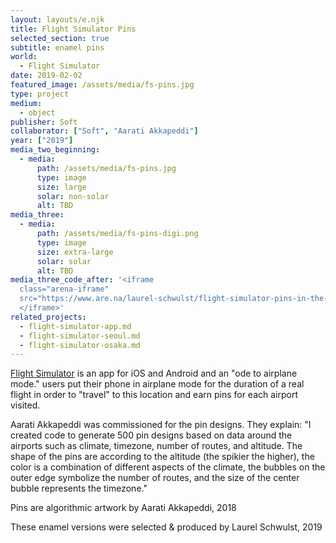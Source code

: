 ```yaml
---
layout: layouts/e.njk
title: Flight Simulator Pins
selected_section: true
subtitle: enamel pins
world:
  - Flight Simulator
date: 2019-02-02
featured_image: /assets/media/fs-pins.jpg
type: project
medium:
  - object
publisher: Soft
collaborator: ["Soft", "Aarati Akkapeddi"]
year: ["2019"]
media_two_beginning:
  - media:
      path: /assets/media/fs-pins.jpg
      type: image
      size: large
      solar: non-solar
      alt: TBD
media_three:
  - media:
      path: /assets/media/fs-pins-digi.png
      type: image
      size: extra-large
      solar: solar
      alt: TBD
media_three_code_after: '<iframe
  class="arena-iframe"
  src="https://www.are.na/laurel-schwulst/flight-simulator-pins-in-the-wild/embed">
  </iframe>'
related_projects:
  - flight-simulator-app.md
  - flight-simulator-seoul.md
  - flight-simulator-osaka.md
---
```


[Flight Simulator](/medium/world/flight-simulator) is an app for iOS and Android and an "ode to airplane mode." users put their phone in airplane mode for the duration of a real flight in order to "travel" to this location and earn pins for each airport visited.

Aarati Akkapeddi was commissioned for the pin designs. They explain: "I created code to generate 500 pin designs based on data around the airports such as climate, timezone, number of routes, and altitude. The shape of the pins are according to the altitude (the spikier the higher), the color is a combination of different aspects of the climate, the bubbles on the outer edge symbolize the number of routes, and the size of the center bubble represents the timezone."

Pins are algorithmic artwork by Aarati Akkapeddi, 2018

These enamel versions were selected & produced by Laurel Schwulst, 2019

<!-- <div class="small">

March 2, 2019<br>
New York City, US<br>
[Release at O-R-G](https://www.o-r-g.com/shop/flight-simulator)

July 28, 2019<br>
Osaka, Japan<br>
[Green People at pe hu](https://vg.pe.hu/2f/greenpeople.html)

August 16, 2019<br>
Seoul, South Korea<br>
Good Night Flight at Archive Bomm

September 7, 2019<br>
Den Haag, Netherlands<br>
[Left Gallery: Rite of Acccess](https://www.stroom.nl/activiteiten/tentoonstelling.php?t_id=5546871)
</div> -->
